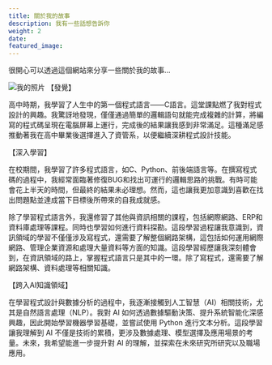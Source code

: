 ```yaml
---
title: 關於我的故事
description: 我有一些話想告訴你
weight: 2
date: 
featured_image:
---
```

很開心可以透過這個網站來分享一些關於我的故事...
<!--more-->
![我的照片](/img/jpg2.jpg)
【發覺】

高中時期，我學習了人生中的第一個程式語言——C語言。這堂課點燃了我對程式設計的興趣。我驚訝地發現，僅僅通過簡單的邏輯語句就能完成複雜的計算，將編寫的程式碼呈現在電腦屏幕上運行，完成後的結果讓我感到非常滿足。這種滿足感推動著我在高中畢業後選擇進入了資管系，以便繼續深耕程式設計技能。

【深入學習】

在校期間，我學習了許多程式語言，如C、Python、前後端語言等。在撰寫程式碼的過程中，我經常面臨著修復BUG和找出可運行的邏輯思路的挑戰。有時可能會花上半天的時間，但最終的結果未必理想。然而，這也讓我更加意識到喜歡在找出問題點並達成當下目標後所帶來的自我成就感。

除了學習程式語言外，我還修習了其他與資訊相關的課程，包括網際網路、ERP和資料庫處理等課程。同時也學習如何進行資料探勘。這段學習過程讓我意識到，資訊領域的學習不僅僅涉及寫程式，還需要了解整個網路架構，這包括如何運用網際網路、管理企業資源和處理大量資料等方面的知識。這段學習經歷讓我深刻體會到，在資訊領域的路上，掌握程式語言只是其中的一環。除了寫程式，還需要了解網路架構、資料處理等相關知識。

【跨入AI知識領域】

在學習程式設計與數據分析的過程中，我逐漸接觸到人工智慧（AI）相關技術，尤其是自然語言處理（NLP）。我對 AI 如何透過數據驅動決策、提升系統智能化深感興趣，因此開始學習機器學習基礎，並嘗試使用 Python 進行文本分析。這段學習讓我理解到 AI 不僅是技術的累積，更涉及數據處理、模型選擇及應用場景的考量。未來，我希望能進一步提升對 AI 的理解，並探索在未來研究所研究以及職場應用。